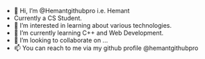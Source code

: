 - 👋 Hi, I’m @Hemantgithubpro i.e. Hemant
- Currently a CS Student. 
- 👀 I’m interested in learning about various technologies.
- 🌱 I’m currently learning C++ and Web Development.
- 💞️ I’m looking to collaborate on ...
- 📫 You can reach to me via my github profile @hemantgithubpro 

<!---
Hemantgithubpro/Hemantgithubpro is a ✨ special ✨ repository because its `README.md` (this file) appears on your GitHub profile.
You can click the Preview link to take a look at your changes.
--->
